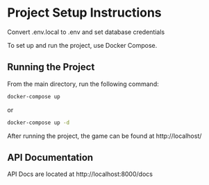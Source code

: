 # Project Setup Instructions

Convert .env.local to .env and set database credentials

To set up and run the project, use Docker Compose.

## Running the Project

From the main directory, run the following command:

```bash
docker-compose up
```

or 

```bash
docker-compose up -d
```

After running the project, the game can be found at http://localhost/

## API Documentation

API Docs are located at http://localhost:8000/docs
